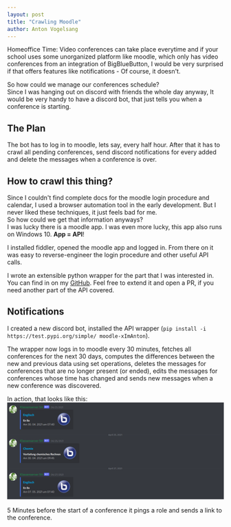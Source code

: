 ```yaml
---
layout: post
title: "Crawling Moodle"
author: Anton Vogelsang
---
```


Homeoffice Time: Video conferences can take place everytime
and if your school uses some unorganized platform like moodle, which
only has video conferences from an integration of BigBlueButton, I 
would be very surprised if that offers features like notifications -
Of course, it doesn't.

So how could we manage our conferences schedule?  
Since I was hanging out on discord with friends the whole day anyway,
It would be very handy to have a discord bot, that just tells
you when a conference is starting.

## The Plan
The bot has to log in to moodle, lets say, every half hour. After that it has
to crawl all pending conferences, send discord notifications for every added and
delete the messages when a conference is over.

## How to crawl this thing?
Since I couldn't find complete docs for the moodle login procedure and calendar,
I used a browser automation tool in the early development.
But I never liked these techniques, it just feels bad for me.  
So how could we get that information anyways?  
I was lucky there is a moodle app. I was even more lucky, this app also 
runs on Windows 10. **App = API**!

I installed fiddler, opened the moodle app and logged in. From there on it was
easy to reverse-engineer the login procedure and other useful API calls.

I wrote an extensible python wrapper for the part that I was interested in.
You can find in on my [GitHub](https://github.com/xImAnton/moodlecrawler).
Feel free to extend it and open a PR, if you need another part of the API covered.

## Notifications
I created a new discord bot, installed the API wrapper (`pip install -i https://test.pypi.org/simple/ moodle-xImAnton`).

The wrapper now logs in to moodle every 30 minutes, fetches all conferences for 
the next 30 days, computes the differences between
the new and previous data using set operations, deletes the messages for conferences
that are no longer present (or ended), edits the messages for conferences whose
time has changed and sends new messages when a new conference was discovered.

In action, that looks like this:
![Discord Screenshot](/assets/img/posts/moodle_discord.png)

5 Minutes before the start of a conference it pings a role and sends a link to the
conference.
